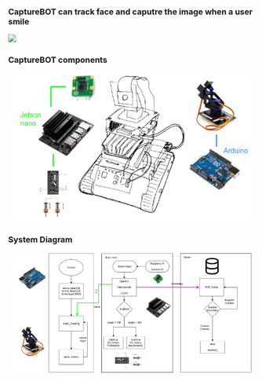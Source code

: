 ### CaptureBOT can track face and caputre the image when a user smile

![](https://github.com/Yun-twy/CaptureBOT/blob/master/capturebot.GIF)

### CaptureBOT components
![Alt text](components.PNG)

### System Diagram
![Alt text](diagram.PNG)
